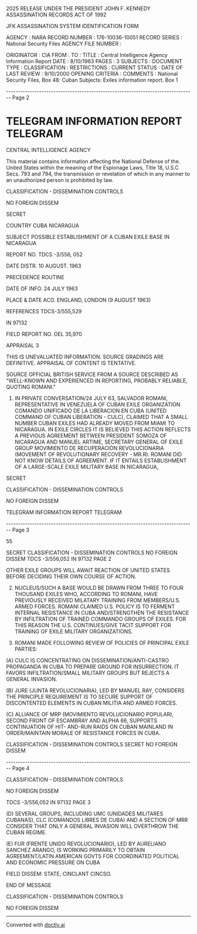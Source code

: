 2025 RELEASE UNDER THE PRESIDENT JOHN F. KENNEDY ASSASSINATION RECORDS ACT OF 1992

JFK ASSASSINATION SYSTEM
IDENTIFICATION FORM

AGENCY : NARA
RECORD NUMBER : 176-10036-10051
RECORD SERIES : National Security Files
AGENCY FILE NUMBER :

ORIGINATOR : CIA
FROM :
TO :
TITLE : Central Intelligence Agency Information Report
DATE : 8/10/1963
PAGES : 3
SUBJECTS :
DOCUMENT TYPE :
CLASSIFICATION :
RESTRICTIONS :
CURRENT STATUS :
DATE OF LAST REVIEW : 9/10/2000
OPENING CRITERIA :
COMMENTS : National Security Files, Box 48: Cuban Subjects: Exiles information report. Box 1


-------------------------------------------------------------------------------- Page 2

# TELEGRAM INFORMATION REPORT TELEGRAM

CENTRAL INTELLIGENCE AGENCY

This material contains information affecting the National Defense of the. United States within the meaning of the Espionage Laws, Title 18, U.S.C Secs. 793 and 794, the transmission or revelation of which in any manner to an unauthorized person is prohibited by law.

CLASSIFICATION - DISSEMINATION CONTROLS

NO FOREIGN DISSEM

SECRET

COUNTRY CUBA NICARAGUA

SUBJECT POSSIBLE ESTABLISHMENT OF A CUBAN EXILE BASE IN NICARAGUA

REPORT NO. TDCS -3/556, 052

DATE DISTR. 10 AUGUST. 1963

PRECEDENCE ROUTINE

DATE OF INFO. 24 JULY 1963

PLACE & DATE ACO. ENGLAND, LONDON (9 AUGUST 1963)

REFERENCES TDCS-3/555,529

IN 97132

FIELD REPORT NO. OEL 35,970

APPRAISAL 3

THIS IS UNEVALUATED INFORMATION. SOURCE GRADINGS ARE DEFINITIVE. APPRAISAL OF CONTENT IS TENTATIVE.

SOURCE OFFICIAL BRITISH SERVICE FROM A SOURCE DESCRIBED AS "WELL-KNOWN AND EXPERIENCED IN REPORTING, PROBABLY RELIABLE, QUOTING ROMANI."

1. IN PRIVATE CONVERSATION/24 JULY 63, SALVADOR ROMANI, REPRESENTATIVE IN VENEZUELA OF CUBAN EXILE ORGANIZATION COMANDO UNIFICADO DE LA LIBERACION EN CUBA (UNITED COMMAND OF CUBAN LIBERATION - CULC), CLAIMED THAT A SMALL NUMBER CUBAN EXILES HAD ALREADY MOVED FROM MIAMI TO NICARAGUA. IN EXILE CIRCLES IT IS BELIEVED THIS ACTION REFLECTS A PREVIOUS AGREEMENT BETWEEN PRESIDENT SOMOZA OF NICARAGUA AND MANUEL ARTIME, SECRETARY GENERAL OF EXILE GROUP MOVIMIENTO DE RECUPERACIÓN REVOLUCIONARIA (MOVEMENT OF REVOLUTIONARY RECOVERY - MR.R). ROMANI DID NOT KNOW DETAILS OF AGREEMENT. IF IT ENTAILS ESTABLISHMENT OF A LARGE-SCALE EXILE MILITARY BASE IN NICARAGUA,

SECRET

CLASSIFICATION - DISSEMINATION CONTROLS

NO FOREIGN DISSEM

TELEGRAM INFORMATION REPORT TELEGRAM


-------------------------------------------------------------------------------- Page 3

55

SECRET
CLASSIFICATION - DISSEMINATION CONTROLS
NO FOREIGN DISSEM
TDCS -3/556,052
IN 97132
PAGE 2

OTHER EXILE GROUPS WILL AWAIT REACTION OF UNITED STATES BEFORE
DECIDING THEIR OWN COURSE OF ACTION.

2. NUCLEUS/SUCH A BASE WOULD BE DRAWN FROM THREE TO FOUR THOUSAND
   EXILES WHO, ACCORDING TO ROMANI, HAVE PREVIOUSLY RECEIVED MILATARY
   TRAINING FROM MEMBERS/U.S. ARMED FORCES. ROMANI CLAIMED U.S.
   POLICY IS TO FERMENT INTERNAL RESISTANCE IN CUBA AND/STRENGTHEN THE
   RESISTANCE BY INFILTRATION OF TRAINED COMMANDO GROUPS OF EXILES.
   FOR THIS REASON THE U.S. CONTINUES/GIVE TACIT SUPPORT FOR TRAINING
   OF EXILE MILITARY ORGANIZATIONS.

3. ROMANI MADE FOLLOWING REVIEW OF POLICIES OF PRINCIPAL EXILE
   PARTIES:

(A) CULC IS CONCENTRATING ON DISSEMINATION/ANTI-CASTRO
PROPAGANDA IN CUBA TO PREPARE GROUND FOR INSURRECTION. IT FAVORS
INFILTRATION/SMALL MILITARY GROUPS BUT REJECTS A GENERAL INVASION.

(B) JURE (JUNTA REVOLUCIONARIA), LED BY MANUEL RAY, CONSIDERS THE
PRINCIPLE REQUIREMENT IS TO SECURE SUPPORT OF DISCONTENTED ELEMENTS
IN CUBAN MILITIA AND ARMED FORCES.

(C) ALLIANCE OF MRP (MOVIMIENTO REVOLUCIONARIO POPULAR),
SECOND FRONT OF ESCAMBRAY AND ALPHA 66, SUPPORTS CONTINUATION OF HIT-
AND-RUN RAIDS ON CUBAN MAINLAND IN ORDER/MAINTAIN MORALE OF RESISTANCE
FORCES IN CUBA.

CLASSIFICATION - DISSEMINATION CONTROLS
SECRET
NO FOREIGN DISSEM


-------------------------------------------------------------------------------- Page 4

CLASSIFICATION - DISSEMINATION CONTROLS

NO FOREIGN DISSEM

TDCS -3/556,052 IN 97132
PAGE 3

(D) SEVERAL GROUPS, INCLUDING UMC (UNIDADES MILITARES CUBANAS), CLC (COMANDOS LIBRES DE CUBA) AND A SECTION OF MRR CONSIDER THAT ONLY A GENERAL INVASION WILL OVERTHROW THE CUBAN REGIME.

(E) FUR (FRENTE UNIDO REVOLUCIONARIO), LED BY AURELIANO SANCHEZ ARANGO, IS WORKING PRIMARILY TO OBTAIN AGREEMENT/LATIN AMERICAN GOVTS FOR COORDINATED POLITICAL AND ECONOMIC PRESSURE ON CUBA

FIELD DISSEM: STATE, CINCLANT CINCSO.

END OF MESSAGE

CLASSIFICATION - DISSEMINATION CONTROLS

NO FOREIGN DISSEM


---
Converted with [doctly.ai](https://doctly.ai)